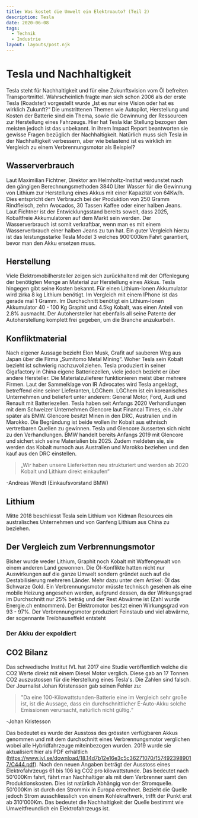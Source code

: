 ```yaml
---
title: Was kostet die Umwelt ein Elektroauto? (Teil 2)
description: Tesla
date: 2020-06-08
tags:
  - Technik
  - Industrie
layout: layouts/post.njk
---
```



# Tesla und Nachhaltigkeit

Tesla steht für Nachhaltigkeit und für eine Zukunftsvision vom Öl befreiten Transportmittel. Wahrscheinlich fragte man sich schon 2006 als der erste Tesla (Roadster) vorgestellt wurde „Ist es nur eine Vision oder hat es wirklich Zukunft?“ Die umstrittenen Themen wie Autopilot, Herstellung und Kosten der Batterie sind ein Thema, sowie die Gewinnung der Ressourcen zur Herstellung eines Fahrzeugs.
Hier hat Tesla klar Stellung bezogen den meisten jedoch ist das unbekannt. In ihrem Impact Report beantworten sie gewisse Fragen bezüglich der Nachhaltigkeit. Natürlich muss sich Tesla in der Nachhaltigkeit verbessern, aber wie belastend ist es wirklich im Vergleich zu einem Verbrennungsmotor als Beispiel?



## Wasserverbrauch
Laut Maximilian Fichtner, Direktor am Helmholtz-Institut verdunstet nach den gängigen Berechnungsmethoden 3840 Liter Wasser für die Gewinnung von Lithium zur Herstellung eines Akkus mit einer Kapazität von 64Kw/h. Dies entspricht dem Verbrauch bei der Produktion von 250 Gramm Rindfleisch, zehn Avocados, 30 Tassen Kaffee oder einer halben Jeans. Laut Fichtner ist der Entwicklungsstand bereits soweit, dass 2025, Kobaltfreie Akkumulatoren auf dem Markt sein werden.
Der Wasserverbrauch ist somit verkraftbar, wenn man es mit einem Wasserverbrauch einer halben Jeans zu tun hat. Ein guter Vergleich hierzu ist das leistungsstarke Tesla Model 3 welches 900‘000km Fahrt garantiert, bevor man den Akku ersetzen muss.

## Herstellung
Viele Elektromobilhersteller zeigen sich zurückhaltend mit der Offenlegung der benötigten Menge an Material zur Herstellung eines Akkus. Tesla hingegen gibt seine Kosten bekannt. Für einen Lithium-Ionen Akkumulator wird zirka 8 kg Lithium benötigt. Im Vergleich mit einem IPhone ist das gerade mal 1 Gramm. Im Durchschnitt benötigt ein Lithium-Ionen Akkumulator 40 - 100 Kg Graphit und 4.5kg Kobalt, was einen Anteil von 2.8% ausmacht. Der Autohersteller hat ebenfalls all seine Patente der Autoherstellung komplett frei gegeben, um die Branche anzukurbeln.

## Konfliktmaterial
Nach eigener Aussage bezieht Elon Musk, Grafit auf sauberen Weg aus Japan über die Firma „Sumitomo Metal Mining“.
Woher Tesla sein Kobalt bezieht ist schwierig nachzuvollziehen. Tesla produziert in seiner Gigafactory in China eigene Batteriezellen, viele jedoch bezieht er über andere Hersteller. Die Materialzulieferer funktionieren meist über mehrere Firmen. Laut der Sammelklage von IR Advocates wird Tesla angeklagt, betreffend eine seiner Lieferanten, LGChem. LGChem ist ein koreanisches Unternehmen und beliefert unter anderem: General Motor, Ford, Audi und Renault mit Batteriezellen.
Tesla haben seit Anfangs 2020 Verhandlungen mit dem Schweizer Unternehmen Glencore laut Financal Times, ein Jahr später als BMW. Glencore besitzt Minen in den DRC, Australien und in Marokko. Die Begründung ist beide wollen ihr Kobalt aus ethnisch vertretbaren Quellen zu gewinnen. Tesla und Glencore äusserten sich nicht zu den Verhandlungen. BMW handelt bereits Anfangs 2019 mit Glencore und sichert sich seine Materialien bis 2025. Zudem meldeten sie, sie werden das Kobalt nurnoch aus Australien und Marokko beziehen und den kauf aus den DRC einstellen.

> „Wir haben unsere Lieferketten neu strukturiert und werden ab 2020 Kobalt und Lithium direkt einkaufen“

-Andreas Wendt (Einkaufsvorstand BMW)


## Lithium

Mitte 2018 beschliesst Tesla sein Lithium von Kidman Resources ein australisches Unternehmen und von Ganfeng Lithium aus China zu beziehen.

## Der Vergleich zum Verbrennungsmotor

Bisher wurde weder Lithium, Graphit noch Kobalt mit Waffengewalt von einem anderen Land gewonnen. Die Öl-Konflikte hatten nicht nur Auswirkungen auf die ganze Umwelt sondern gründet auch auf die Destabilisierung mehreren Länder. Mehr dazu unter dem Artikel: Öl das Schwarze Gold. 
Ein Verbrennungsmotor müsste technisch gesehen als eine mobile Heizung angesehen werden, aufgrund dessen, da der Wirkungsgrad im Durchschnitt nur 25% beträg und der Rest Abwärme ist (Zahl wurde Energie.ch entnommen). Der Elektromotor besitzt einen Wirkungsgrad von 93 - 97%. Der Verbrennungsmotor produziert Feinstaub und viel abwärme, der sogennante Treibhauseffekt entsteht

### Der Akku der expoldiert

## CO2 Bilanz

Das schwedische Institut IVL hat 2017 eine Studie veröffentlich welche die CO2 Werte direkt mit einem Diesel Motor verglich. Diese gab an  17 Tonnen CO2 auszustossen für die Herstellung eines Tesla's. Die Zahlen sind falsch. Der Journalist Johan Kristensson gab seinen Fehler zu:

>"Da eine 100-Kilowattstunden-Batterie eine im Vergleich sehr große ist, ist die Aussage, dass ein durchschnittlicher E-Auto-Akku solche Emissionen verursacht, natürlich nicht gültig.“

-Johan Kristesson

Das bedeutet es wurde der Ausstoss des grössten verfügbaren Akkus genommen und mit dem durchschnitt eines Verbrennungsmotor verglichen wobei alle Hybridfahrzeuge miteinbezogen wurden. 
2019 wurde sie aktualisiert hier als PDF erhältlich (https://www.ivl.se/download/18.14d7b12e16e3c5c36271070/1574923989017/C444.pdf).
Nach den neuen Angaben beträgt der Ausstoss eines Elektrofahrzeugs 61 bis 106 kg CO2 pro kilowattstunde.
Das bedeutet nach 50'000Km fahrt, fährt man Nachhaltiger als mit dem Verbrenner samt den Produktionskosten. Dies ist natürlich Abhängig von der Stromquelle. 50'000Km ist durch den Strommix in Europa errechnet. Bezieht die Quelle jedoch Strom ausschliesslich von einem Kohlekraftwerk, trifft der Punkt erst ab 310'000Km. Das bedeutet die Nachhaltigkeit der Quelle bestimmt wie Umweltfreundlich ein Elektrofahrzeugs ist.
